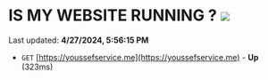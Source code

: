 # IS MY WEBSITE RUNNING ? [![](https://img.shields.io/static/v1?label=Sponsor&message=%E2%9D%A4&logo=GitHub&color=%23fe8e86)](https://github.com/sponsors/<username>)

Last updated: **4/27/2024, 5:56:15 PM**

- `GET` [https://youssefservice.me](https://youssefservice.me) - **Up** (323ms)

